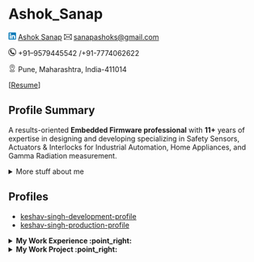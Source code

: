 # Ashok_Sanap
![Alt text](icon/linked-in.png) [Ashok Sanap](https://www.linkedin.com/in/ashok-s-sanap/) ![](icon/email-icon.png) sanapashoks@gmail.com 

![](icon/contact.png)  +91–9579445542 /+91-7774062622

![](icon/address.png) Pune, Maharashtra, India-411014

[<a href="https://github.com/Ashok-Sanap/Ashok_Sanap/blob/main/Resume/Ashok_Sanap_EmbeddedLeadEngineer_11%2BYears.pdf" download>Resume</a>]
## 
## Profile Summary
A results-oriented **Embedded Firmware professional** with **11+** years of expertise in designing and developing specializing in Safety Sensors, Actuators & Interlocks for Industrial Automation, Home Appliances, and Gamma Radiation measurement.


<details>
<summary>
  More stuff about me
</summary>

## Quick overview


#### GitHub stats 
<a href="https://github.com/anuraghazra/github-readme-stats">
  <img align="center" src="https://github-readme-stats.anuraghazra1.vercel.app/api?username=filiptronicek&show_icons=true&line_height=27&include_all_commits=true" alt="My github stats" />
</a>  


 (also from a project I have contributed to, [anuraghazra/github-readme-stats](https://github.com/anuraghazra/github-readme-stats))
* Latest blog post: <a class="post" href="https://blog.trnck.dev/365-gitpods/">"365 'podder days" (published on August 20, 2022)</a>

Biggest supporters of my OSS work ($25 or more in [my tiers](https://github.com/sponsors/filiptronicek/)):
* [Brian Douglas](https://github.com/bdougie) 
* [Kyle Daigle](https://github.com/kdaigle)


### What I do

I do Open Source. In fact, I do Open Source so much, that 95% of my work on
GitHub is free and open to everyone. I am really passionate about doing web
development, it is in my opinion the best combination of logical programming and
(sometimes) beautiful design.

## My skills 📜

### Web technologies

- JavaScript
  ([LinkedIn Assesments Certified](https://www.linkedin.com/in/filiptronicek/))
- TypeScript
- Next.js
- Prisma
- HTML, CSS
  ([Microsoft Certified](https://www.youracclaim.com/badges/6d5a4a58-c895-4d7e-a725-db1441e9d979/public_url))
- SCSS
- Node.js ([LinkedIn Assesments Certified](https://www.linkedin.com/in/filiptronicek/))
- Deno
- WordPress
  ([LinkedIn Assesments Certified](https://www.linkedin.com/in/filiptronicek/))
- PHP
- MySQL
- Microsoft Azure ([AZ 900 Certification](https://www.credly.com/badges/1da5ef87-dc8f-4aeb-8870-c19d0e020895/public_url))

### Application Development

- Python ([Microsoft Certified](https://www.youracclaim.com/badges/46b260a8-ef2c-41a3-9f61-aa0920eab84a/public_url))
- C++ (sort of)

### Productivity utilities

- Microsoft Office - I am a Certified
  [Excel](https://www.youracclaim.com/badges/36154164-82b5-4fbf-b65c-c152af720245/public_url)
  and
  [Word](https://www.youracclaim.com/badges/6f4eee1d-3379-4a8b-b846-35762708d4b8/public_url)
  Expert

### Languages 🌐

| Language      | Proficiency                                                               |
| ------------- | ------------------------------------------------------------------------- |
| English (duh) | C2 ([EFSET certified](https://www.efset.org/cert/5P5Pp1))                 |
| German        | B1 ([DSD Certificate](https://www.goethe.de/en/spr/kup/prf/prf/gb1.html)) |
| Czech         | Native language                                                           |

## What I'm currently learning 📚

- Diving into VS Code's code base
- Typescript's magic
- Rust's blazing-fastness

## My own dictionary 📕:

| Word / abreviation | Meaning                                                | Note                                             |
| ------------------ | ------------------------------------------------------ | ------------------------------------------------ |
| FFO                | Fífa Friendly Office (a place where I can work safely) | Idea by [@aellopos](https://github.com/aellopos) |

</details>



## Profiles
- [keshav-singh-development-profile](http://keshav-singh-dev.ap-south-1.elasticbeanstalk.com/)
- [keshav-singh-production-profile](http://keshav-singh-prod.ap-south-1.elasticbeanstalk.com/)

<!-- start work experience section -->
<details>
<summary><b> My Work Experience :point_right: </b></summary>
<table>
  <thead>
    <tr>
      <th>Company</th>
      <th>Position</th>
      <th>Roles & responsibilities</th>
      <th>Duration</th>
    </tr>
  </thead>
  <tbody>
    <tr>
      <td><b><a href="https://www.marlabs.com/">Marlabs</a> </b></td>
      <td>Software Engineer</td>
      <td>.Net Core (AWS, Microservice(Azure)) Devloper</td>
      <td>JULY 2023 - Present</td>
    </tr>
     <tr>
      <td><b><a href="https://www.unthinkable.co/">Unthinkable Solution LLP</a> </b></td>
      <td>Associate - IT</td>
      <td>.Net Core (AWS, Microservice(Azure)) Devloper</td>
      <td>January 2023 - JULY 2023</td>
    </tr>
    <tr>
      <td><b><a href="https://www.unthinkable.co/">Unthinkable Solution LLP</a> </b></td>
      <td>Junior Associate - IT</td>
      <td>.Net Core (AWS, Microservice(Azure)) Devloper</td>
      <td>August 2021 - January 2023</td>
    </tr>
  	<tr>
      <td><b><a href="https://www.unthinkable.co/">Unthinkable Solution LLP</a> </b></td>
      <td>Intern</td>
      <td>Learning and practising of ASP.NET,C#</td>
      <td>January 2021 - August 2021</td>
    </tr>
    <tr>
      <td><b><a href="https://www.chegg.com/">Chegg</a> </b></td>
      <td>Expert</td>
      <td>Solving questions.</td>
      <td>October 2020 - January 2021</td>
    </tr>
    <tr>
      <td><b>Procode team</b></td>
      <td>College Activity</td>
      <td>Setting Problems ranging from easy to medium and hard levels</td>
      <td>March 2020 - April 2020</td>
    </tr>
     <tr>
      <td><b><a href="https://www.atg.world/">ATG</a></b></td>
       <td>Frontend Developer Intern</td>
      <td>Working on frontend of website</td>
      <td>July 2019 - August 2019</td>
    </tr>
  </tbody>
</table>
</details>
<!-- end work experience section -->

<!-- start work project section -->
<details>
<summary><b> My Work Project :point_right:</b></summary>
<table>
  <thead>
    <tr>
      <th>Project Name</th>
      <th>Skills used</th>
      <th>Description</th>
    </tr>
  </thead>
  <tbody>
    <tr>
      <td><a href='https://todo-codewithkeshav.herokuapp.com'>Todo-App</a></td>
      <td>Python</td>
      <td>this is my first flask project</td>
    </tr>
    <tr>
      <td><a href='https://keshavsingh4522.github.io/Projects/Calculator/'>Calculator</a></td>
      <td>Html,Css</td>
      <td>It is a simple calculator which do +,-,\*,/  operation</td>
    </tr>
    <tr>
      <td><a href="https://keshavsingh4522.github.io/Projects/CodeEditor/">CodeEditor</a></td>
      <td>HTML,CSS,Javascript</td>
      <td>write html cod here and the result will display there</td>
    </tr>
    <tr>
      <td><a href='https://keshavsingh4522.github.io/Projects/Wordpad/'>Wordpad</a></td>
      <td>Html,CSS,Javascript</td>
      <td>its functionality look like as wordpad</td>
    </tr>
    <tr>
      <td><a href='https://keshavsingh4522.github.io/Projects/address%20maker/'>Address Maker</a></td>
      <td>Html,CSS,Javascript</td>
      <td> It generates an address in design format by filling in the details</td>
    </tr>
    <tr>
      <td><a href="https://keshavsingh4522.github.io/Projects/switcher-app/">Switcher app</a></td>
      <td>HTML,CSS,jQuery</td>
      <td>It changes  the text color by dragging and dropping color on text</td>
    </tr>
    <tr>
      <td><a href='https://keshavsingh4522.github.io/music-player/'>Music Player</a></td>
      <td>HTML,HTML5,CSS,CSS3,Javascript,jQuery</td>
      <td>add songs and play music, it also uses to store data in  INDEXEDB Database by which we can play songs, if we do not clear the catch then the song will remain stored in a database.</td>
    </tr>
  </tbody>
</table>
</details>
<!-- end work project section -->

